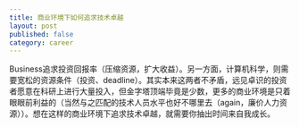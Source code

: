 ```yaml
---
title: 商业环境下如何追求技术卓越
layout: post
published: false
category: career
---
```


Business追求投资回报率（压缩资源，扩大收益）。另一方面，计算机科学，则需要宽松的资源条件（投资、deadline）。其实本来这两者不矛盾，远见卓识的投资者愿意在科研上进行大量投入，但金字塔顶端毕竟是少数，更多的商业环境是只着眼眼前利益的（当然与之匹配的技术人员水平也好不哪里去（again，廉价人力资源））。想在这样的商业环境下追求技术卓越，就需要你抽出时间来自我成长。